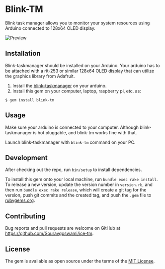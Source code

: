 # Blink-TM
Blink task manager allows you to monitor your system resources using Arduino connected to 128x64 OLED display.

![Preview](https://github.com/Souravgoswami/blink-tm/blob/master/previews/preview.gif)

## Installation
Blink-taskmanager should be installed on your Arduino.
Your arduino has to be attached with a rit-253 or similar 128x64 OLED display that can utilize the graphics library from Adafruit.

1. Install the [blink-taskmanager](https://github.com/Souravgoswami/blink-taskmanager) on your arduino.
2.  Install this gem on your computer, laptop, raspberry pi, etc. as:

```
$ gem install blink-tm
```

## Usage
Make sure your arduino is connected to your computer.
Although blink-taskmanager is hot pluggable, and blink-tm works fine with that.

Launch blink-taskmanager with `blink-tm` command on your PC.

## Development
After checking out the repo, run `bin/setup` to install dependencies.

To install this gem onto your local machine, run `bundle exec rake install`. To release a new version, update the version number in `version.rb`, and then run `bundle exec rake release`, which will create a git tag for the version, push git commits and the created tag, and push the `.gem` file to [rubygems.org](https://rubygems.org).

## Contributing
Bug reports and pull requests are welcome on GitHub at https://github.com/Souravgoswami/ice-tm.

## License
The gem is available as open source under the terms of the [MIT License](https://opensource.org/licenses/MIT).
